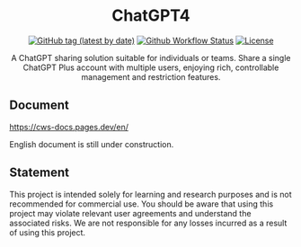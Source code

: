 <h1 align="center">ChatGPT4</h1>

<div align="center">

[![GitHub tag (latest by date)](https://img.shields.io/github/v/tag/chatpire/chatgpt-web-share?label=container&logo=docker)](https://github.com/chatpire/chatgpt-web-share/pkgs/container/chatgpt-web-share)
[![Github Workflow Status](https://img.shields.io/github/actions/workflow/status/chatpire/chatgpt-web-share/docker-image.yml?label=build)](https://github.com/chatpire/chatgpt-web-share/actions)
[![License](https://img.shields.io/github/license/chatpire/chatgpt-web-share)](https://github.com/chatpire/chatgpt-web-share/blob/main/LICENSE)

A ChatGPT sharing solution suitable for individuals or teams. Share a single ChatGPT Plus account with multiple users, enjoying rich, controllable management and restriction features.

</div>

## Document

https://cws-docs.pages.dev/en/

English document is still under construction.

## Statement

This project is intended solely for learning and research purposes and is not recommended for commercial use. You should be aware that using this project may violate relevant user agreements and understand the associated risks. We are not responsible for any losses incurred as a result of using this project.
